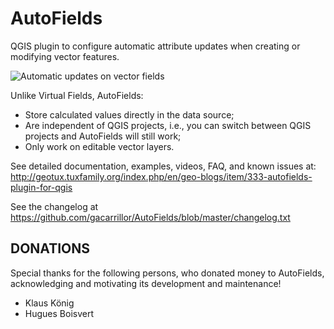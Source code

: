 # AutoFields

QGIS plugin to configure automatic attribute updates when creating or modifying vector features.

![Automatic updates on vector fields](http://downloads.tuxfamily.org/tuxgis/tmp/akqfv3(1).gif)

Unlike Virtual Fields, AutoFields:

 - Store calculated values directly in the data source;
 - Are independent of QGIS projects, i.e., you can switch between QGIS projects and AutoFields will still work;
 - Only work on editable vector layers.



See detailed documentation, examples, videos, FAQ, and known issues at:
http://geotux.tuxfamily.org/index.php/en/geo-blogs/item/333-autofields-plugin-for-qgis

See the changelog at https://github.com/gacarrillor/AutoFields/blob/master/changelog.txt




## DONATIONS

Special thanks for the following persons, who donated money to AutoFields, acknowledging and motivating its development and maintenance!

 - Klaus König 
 - Hugues Boisvert
